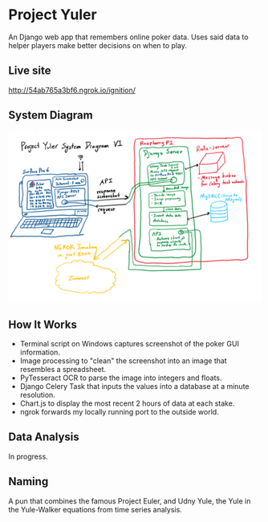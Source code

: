 # Project Yuler
An Django web app that remembers online poker data. Uses said data to helper players make better decisions on when to play. 
## Live site
http://54ab765a3bf6.ngrok.io/ignition/
## System Diagram
![alt text](readme_static/project_yuler_system_diagram_v1.PNG)
## How It Works
- Terminal script on Windows captures screenshot of the poker GUI information.
- Image processing to "clean" the screenshot into an image that resembles a spreadsheet.
- PyTesseract OCR to parse the image into integers and floats.
- Django Celery Task that inputs the values into a database at a minute resolution.
- Chart.js to display the most recent 2 hours of data at each stake.
- ngrok forwards my locally running port to the outside world.
## Data Analysis
In progress. 
## Naming
A pun that combines the famous Project Euler, and Udny Yule, the Yule in the Yule-Walker equations from time series analysis. 
